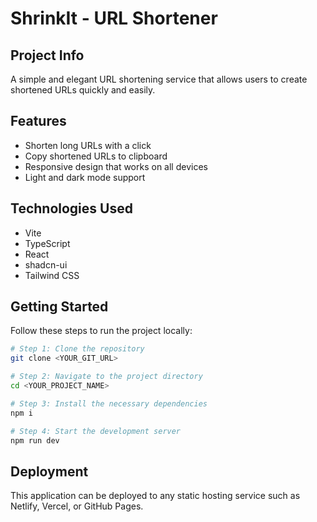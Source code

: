 
# ShrinkIt - URL Shortener

## Project Info

A simple and elegant URL shortening service that allows users to create shortened URLs quickly and easily.

## Features

- Shorten long URLs with a click
- Copy shortened URLs to clipboard
- Responsive design that works on all devices
- Light and dark mode support

## Technologies Used

- Vite
- TypeScript
- React
- shadcn-ui
- Tailwind CSS

## Getting Started

Follow these steps to run the project locally:

```sh
# Step 1: Clone the repository
git clone <YOUR_GIT_URL>

# Step 2: Navigate to the project directory
cd <YOUR_PROJECT_NAME>

# Step 3: Install the necessary dependencies
npm i

# Step 4: Start the development server
npm run dev
```

## Deployment

This application can be deployed to any static hosting service such as Netlify, Vercel, or GitHub Pages.

